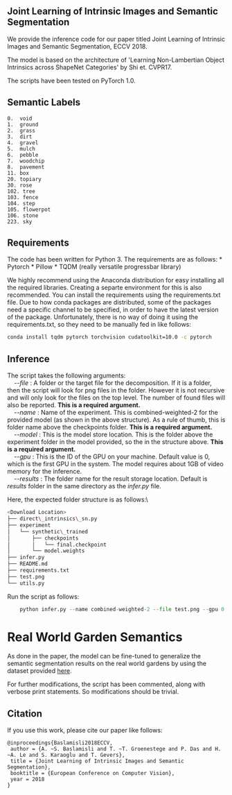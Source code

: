 ## Joint Learning of Intrinsic Images and Semantic Segmentation

We provide the inference code for our paper titled Joint Learning of Intrinsic Images and Semantic Segmentation, ECCV 2018.

The model is based on the architecture of 'Learning Non-Lambertian Object Intrinsics across ShapeNet Categories' by Shi et. CVPR17.

The scripts have been tested on PyTorch 1.0.

## Semantic Labels
```
0.  void
1.  ground
2.  grass
3.  dirt
4.  gravel
5.  mulch
6.  pebble
7.  woodchip
8.  pavement
11. box
20. topiary
30. rose
102. tree
103. fence
104. step
105. flowerpot
106. stone
223. sky
```

## Requirements
The code has been written for Python 3. The requirements are as follows:
    * Pytorch
    * Pillow
    * TQDM (really versatile progressbar library)
    
We highly recommend using the Anaconda distribution for easy installing all the required libraries. Creating a separte environment for this is also recommended.
You can install the requirements using the requirements.txt file. Due to how conda packages are distributed, some of the packages need a specific channel to be specified, in order to have the latest version of the package. Unfortunately, there is no way of doing it using the requirements.txt, so they need to be manually fed in like follows:

```bash
conda install tqdm pytorch torchvision cudatoolkit=10.0 -c pytorch
```

## Inference

The script takes the following arguments:\
&nbsp;&nbsp;&nbsp;&nbsp;--_file_ : A folder or the target file for the decomposition. If it is a folder, then the script will look for png files in the folder. However it is not recursive and will only look for the files on the top level. The number of found files will also be reported. **This is a required argument.**\
&nbsp;&nbsp;&nbsp;&nbsp;--_name_ : Name of the experiment. This is combined-weighted-2 for the provided model (as shown in the above structure). As a rule of thumb, this is folder name above the checkpoints folder. **This is a required argument.**\
&nbsp;&nbsp;&nbsp;&nbsp;--_model_ : This is the model store location. This is the folder above the experiment folder in the model provided, so the <Local Model Store location> in the structure above. **This is a required argument.**\
&nbsp;&nbsp;&nbsp;&nbsp;--_gpu_ : This is the ID of the GPU on your machine. Default value is 0, which is the first GPU in the system. The model requires about 1GB of video memory for the inference.\
&nbsp;&nbsp;&nbsp;&nbsp;--_results_ : The folder name for the result storage location. Default is _results_ folder in the same directory as the _infer.py_ file.


Here, the expected folder structure is as follows:\

```bash
<Download Location>
├── direct\_intrinsics\_sn.py
├── experiment
│   └── synthetic\_trained
│       ├── checkpoints
│       │   └── final.checkpoint
│       └── model.weights
├── infer.py
├── README.md
├── requirements.txt
├── test.png
└── utils.py
```

Run the script as follows:
```python
    python infer.py --name combined-weighted-2 --file test.png --gpu 0 --model ./
```

# Real World Garden Semantics
As done in the paper, the model can be fine-tuned to generalize the semantic segmentation results on the real world gardens by using the dataset provided [here](http://trimbot2020.webhosting.rug.nl/events/3drms/challenge/).

For further modifications, the script has been commented, along with verbose print statements. So modifications should be trivial.

## Citation

If you use this work, please cite our paper like follows:

```
@inproceedings{Baslamisli2018ECCV,
 author = {A. ~S. Baslamisli and T. ~T. Groenestege and P. Das and H. ~A. Le and S. Karaoglu and T. Gevers},
 title = {Joint Learning of Intrinsic Images and Semantic Segmentation},
 booktitle = {European Conference on Computer Vision},
 year = 2018
}
```

